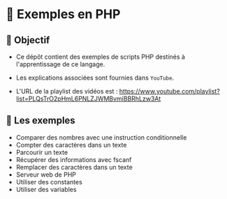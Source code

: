 # 🚀 Exemples en PHP

## 🎯 Objectif

- Ce dépôt contient des exemples de scripts PHP destinés à l'apprentissage de ce langage.

- Les explications associées sont fournies dans `YouTube`.

- L'URL de la playlist des vidéos est : https://www.youtube.com/playlist?list=PLQsTrO2pHmL6PNLZJWMBvmiBBRhLzw3At

## 👀 Les exemples

- Comparer des nombres avec une instruction conditionnelle
- Compter des caractères dans un texte
- Parcourir un texte
- Récupérer des informations avec fscanf
- Remplacer des caractères dans un texte
- Serveur web de PHP
- Utiliser des constantes
- Utiliser des variables
